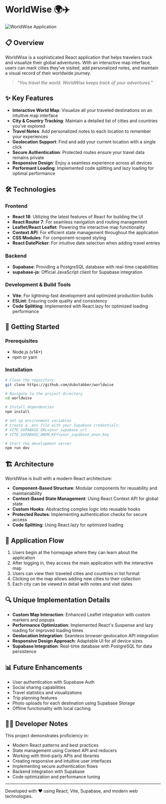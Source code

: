# WorldWise 🌍✈️

![WorldWise Application](https://via.placeholder.com/800x400?text=WorldWise+Travel+Tracker)

## 📋 Overview

WorldWise is a sophisticated React application that helps travelers track and visualize their global adventures. With an interactive map interface, users can mark cities they've visited, add personalized notes, and maintain a visual record of their worldwide journey.

> *"You travel the world. WorldWise keeps track of your adventures."*

## ✨ Key Features

- **Interactive World Map**: Visualize all your traveled destinations on an intuitive map interface
- **City & Country Tracking**: Maintain a detailed list of cities and countries you've explored
- **Travel Notes**: Add personalized notes to each location to remember your experiences
- **Geolocation Support**: Find and add your current location with a single click
- **Secure Authentication**: Protected routes ensure your travel data remains private
- **Responsive Design**: Enjoy a seamless experience across all devices
- **Performant Loading**: Implemented code splitting and lazy loading for optimal performance

## 🛠️ Technologies

### Frontend
- **React 18**: Utilizing the latest features of React for building the UI
- **React Router 7**: For seamless navigation and routing management
- **Leaflet/React Leaflet**: Powering the interactive map functionality
- **Context API**: For efficient state management throughout the application
- **CSS Modules**: For component-scoped styling
- **React DatePicker**: For intuitive date selection when adding travel entries

### Backend
- **Supabase**: Providing a PostgreSQL database with real-time capabilities
- **supabase-js**: Official JavaScript client for Supabase integration

### Development & Build Tools
- **Vite**: For lightning-fast development and optimized production builds
- **ESLint**: Ensuring code quality and consistency
- **Code Splitting**: Implemented with React.lazy for optimized loading performance

## 🚀 Getting Started

### Prerequisites
- Node.js (v14+)
- npm or yarn

### Installation

```bash
# Clone the repository
git clone https://github.com/dubstabber/worldwise

# Navigate to the project directory
cd worldwise

# Install dependencies
npm install

# Set up environment variables
# Create a .env file with your Supabase credentials:
# VITE_SUPABASE_URL=your_supabase_url
# VITE_SUPABASE_ANON_KEY=your_supabase_anon_key

# Start the development server
npm run dev
```

## 🏗️ Architecture

WorldWise is built with a modern React architecture:

- **Component-Based Structure**: Modular components for reusability and maintainability
- **Context-Based State Management**: Using React Context API for global state
- **Custom Hooks**: Abstracting complex logic into reusable hooks
- **Protected Routes**: Implementing authentication checks for secure access
- **Code Splitting**: Using React.lazy for optimized loading

## 📱 Application Flow

1. Users begin at the homepage where they can learn about the application
2. After logging in, they access the main application with the interactive map
3. Users can view their traveled cities and countries in list format
4. Clicking on the map allows adding new cities to their collection
5. Each city can be viewed in detail with notes and visit dates

## 🔍 Unique Implementation Details

- **Custom Map Interaction**: Enhanced Leaflet integration with custom markers and popups
- **Performance Optimization**: Implemented React's Suspense and lazy loading for improved loading times
- **Geolocation Integration**: Seamless browser geolocation API integration
- **Responsive Design Approach**: Adaptable UI for all device sizes
- **Supabase Integration**: Real-time database with PostgreSQL for data persistence

## 📊 Future Enhancements

- User authentication with Supabase Auth
- Social sharing capabilities
- Travel statistics and visualizations
- Trip planning features
- Photo uploads for each destination using Supabase Storage
- Offline functionality with local caching

## 👨‍💻 Developer Notes

This project demonstrates proficiency in:

- Modern React patterns and best practices
- State management using Context API and reducers
- Working with third-party APIs and libraries
- Creating responsive and intuitive user interfaces
- Implementing secure authentication flows
- Backend integration with Supabase
- Code optimization and performance tuning

---

Developed with ❤️ using React, Vite, Supabase, and modern web technologies.
